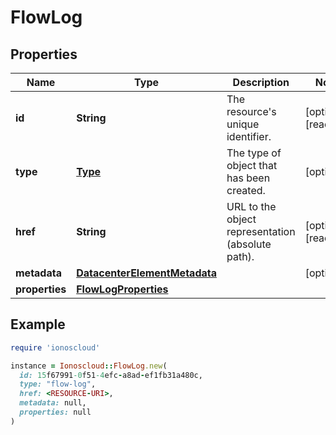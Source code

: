 # FlowLog

## Properties

| Name | Type | Description | Notes |
| ---- | ---- | ----------- | ----- |
| **id** | **String** | The resource&#39;s unique identifier. | [optional][readonly] |
| **type** | [**Type**](Type.md) | The type of object that has been created. | [optional] |
| **href** | **String** | URL to the object representation (absolute path). | [optional][readonly] |
| **metadata** | [**DatacenterElementMetadata**](DatacenterElementMetadata.md) |  | [optional] |
| **properties** | [**FlowLogProperties**](FlowLogProperties.md) |  |  |

## Example

```ruby
require 'ionoscloud'

instance = Ionoscloud::FlowLog.new(
  id: 15f67991-0f51-4efc-a8ad-ef1fb31a480c,
  type: "flow-log",
  href: <RESOURCE-URI>,
  metadata: null,
  properties: null
)
```

